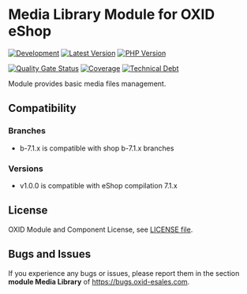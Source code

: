 # Media Library Module for OXID eShop

[![Development](https://github.com/OXID-eSales/media-library-module/actions/workflows/trigger.yml/badge.svg?branch=b-7.1.x)](https://github.com/OXID-eSales/media-library-module/actions/workflows/trigger.yml)
[![Latest Version](https://img.shields.io/packagist/v/OXID-eSales/media-library-module?logo=composer&label=latest&include_prereleases&color=orange)](https://packagist.org/packages/oxid-esales/media-library-module)
[![PHP Version](https://img.shields.io/packagist/php-v/oxid-esales/media-library-module)](https://github.com/oxid-esales/media-library-module)

[![Quality Gate Status](https://sonarcloud.io/api/project_badges/measure?project=OXID-eSales_media-library-module&metric=alert_status)](https://sonarcloud.io/dashboard?id=OXID-eSales_media-library-module)
[![Coverage](https://sonarcloud.io/api/project_badges/measure?project=OXID-eSales_media-library-module&metric=coverage)](https://sonarcloud.io/dashboard?id=OXID-eSales_media-library-module)
[![Technical Debt](https://sonarcloud.io/api/project_badges/measure?project=OXID-eSales_media-library-module&metric=sqale_index)](https://sonarcloud.io/dashboard?id=OXID-eSales_media-library-module)

Module provides basic media files management.

## Compatibility

### Branches
* b-7.1.x is compatible with shop b-7.1.x branches

### Versions
* v1.0.0 is compatible with eShop compilation 7.1.x

## License

OXID Module and Component License, see [LICENSE file](LICENSE).

## Bugs and Issues

If you experience any bugs or issues, please report them in the section **module Media Library** of https://bugs.oxid-esales.com.
